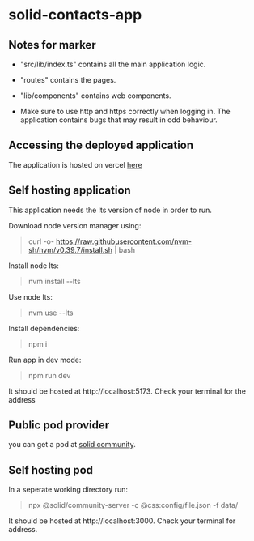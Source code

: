 # solid-contacts-app
## Notes for marker
- "src/lib/index.ts" contains all the main application logic.
- "routes" contains the pages.
- "lib/components" contains web components.

- Make sure to use http and https correctly when logging in. The application contains bugs that may result in odd behaviour.

## Accessing the deployed application
The application is hosted on vercel [here](https://solid-contacts-app.vercel.app/)

## Self hosting application
This application needs the lts version of node in order to run.

Download node version manager using:
> curl -o- https://raw.githubusercontent.com/nvm-sh/nvm/v0.39.7/install.sh | bash

Install node lts:
> nvm install --lts

Use node lts:
> nvm use --lts

Install dependencies:
> npm i

Run app in dev mode:
> npm run dev

It should be hosted at http://localhost:5173. Check your terminal for the address

## Public pod provider
you can get a pod at [solid community](https://solidcommunity.net/).

## Self hosting pod
In a seperate working directory run:
> npx @solid/community-server -c @css:config/file.json -f data/

It should be hosted at http://localhost:3000. Check your terminal for address.
